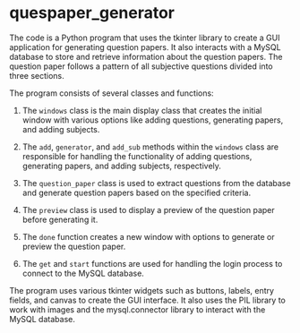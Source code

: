 # quespaper_generator
The code is a Python program that uses the tkinter library to create a GUI application for generating question papers. It also interacts with a MySQL database to store and retrieve information about the question papers.
The question paper follows a pattern of all subjective questions divided into three sections.

The program consists of several classes and functions:

1. The `windows` class is the main display class that creates the initial window with various options like adding questions, generating papers, and adding subjects.

2. The `add`, `generator`, and `add_sub` methods within the `windows` class are responsible for handling the functionality of adding questions, generating papers, and adding subjects, respectively.

3. The `question_paper` class is used to extract questions from the database and generate question papers based on the specified criteria.

4. The `preview` class is used to display a preview of the question paper before generating it.

5. The `done` function creates a new window with options to generate or preview the question paper.

6. The `get` and `start` functions are used for handling the login process to connect to the MySQL database.

The program uses various tkinter widgets such as buttons, labels, entry fields, and canvas to create the GUI interface. It also uses the PIL library to work with images and the mysql.connector library to interact with the MySQL database.
